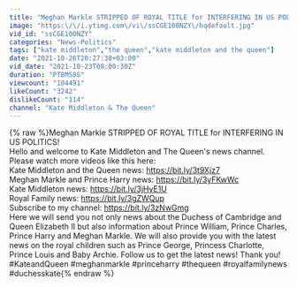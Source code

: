 ```yaml
---
title: "Meghan Markle STRIPPED OF ROYAL TITLE for INTERFERING IN US POLITICS!"
image: "https:\/\/i.ytimg.com\/vi\/ssCGE100NZY\/hqdefault.jpg"
vid_id: "ssCGE100NZY"
categories: "News-Politics"
tags: ["kate middleton","the queen","kate middleton and the queen"]
date: "2021-10-26T20:27:38+03:00"
vid_date: "2021-10-23T08:00:30Z"
duration: "PT8M58S"
viewcount: "104491"
likeCount: "3242"
dislikeCount: "114"
channel: "Kate Middleton & The Queen"
---
```

{% raw %}Meghan Markle STRIPPED OF ROYAL TITLE for INTERFERING IN US POLITICS!<br />Hello and welcome to Kate Middleton and The Queen's news channel. <br />Please watch more videos like this here:<br />Kate Middleton and the Queen news: <a rel="nofollow" target="blank" href="https://bit.ly/3t9Xjz7">https://bit.ly/3t9Xjz7</a><br />Meghan Markle and Prince Harry news: <a rel="nofollow" target="blank" href="https://bit.ly/3yFKwWc">https://bit.ly/3yFKwWc</a><br />Kate Middleton news: <a rel="nofollow" target="blank" href="https://bit.ly/3jHyE1U">https://bit.ly/3jHyE1U</a><br />Royal Family news: <a rel="nofollow" target="blank" href="https://bit.ly/3gZWQup">https://bit.ly/3gZWQup</a><br />Subscribe to my channel: <a rel="nofollow" target="blank" href="https://bit.ly/3zNwGmg">https://bit.ly/3zNwGmg</a><br />Here we will send you not only news about the Duchess of Cambridge and Queen Elizabeth II but also information about Prince William, Prince Charles, Prince Harry and Meghan Markle. We will also provide you with the latest news on the royal children such as Prince George, Princess Charlotte, Prince Louis and Baby Archie. Follow us to get the latest news! Thank you!<br />#KateandQueen #meghanmarkle #princeharry #thequeen #royalfamilynews #duchesskate{% endraw %}
